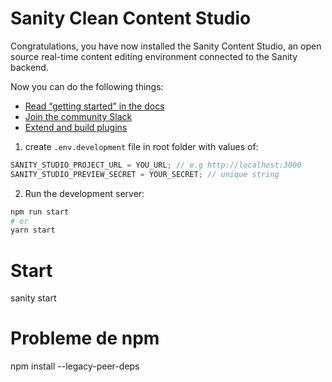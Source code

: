 # Sanity Clean Content Studio

Congratulations, you have now installed the Sanity Content Studio, an open source real-time content editing environment connected to the Sanity backend.

Now you can do the following things:

- [Read “getting started” in the docs](https://www.sanity.io/docs/introduction/getting-started?utm_source=readme)
- [Join the community Slack](https://slack.sanity.io/?utm_source=readme)
- [Extend and build plugins](https://www.sanity.io/docs/content-studio/extending?utm_source=readme)

1. create `.env.development` file in root folder with values of:

```javascript
SANITY_STUDIO_PROJECT_URL = YOU_URL; // e.g http://localhost:3000
SANITY_STUDIO_PREVIEW_SECRET = YOUR_SECRET; // unique string
```

2. Run the development server:

```bash
npm run start
# or
yarn start
```

# Start

sanity start

# Probleme de npm

npm install --legacy-peer-deps
